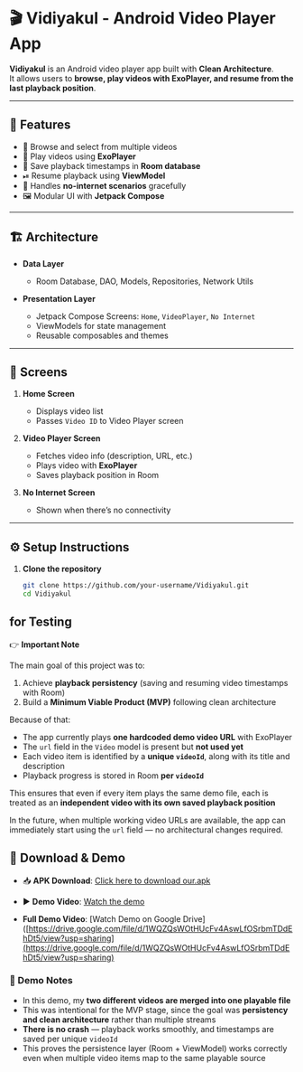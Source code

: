 # 🎬 Vidiyakul - Android Video Player App

**Vidiyakul** is an Android video player app built with **Clean Architecture**.  
It allows users to **browse, play videos with ExoPlayer, and resume from the last playback position**.  

---

## 🚀 Features
- 📂 Browse and select from multiple videos  
- 🎥 Play videos using **ExoPlayer**  
- 💾 Save playback timestamps in **Room database**  
- ⏯ Resume playback using **ViewModel**  
- 📡 Handles **no-internet scenarios** gracefully  
- 🖼 Modular UI with **Jetpack Compose**  

---

## 🏗 Architecture
- **Data Layer**  
  - Room Database, DAO, Models, Repositories, Network Utils  

- **Presentation Layer**  
  - Jetpack Compose Screens: `Home`, `VideoPlayer`, `No Internet`  
  - ViewModels for state management  
  - Reusable composables and themes  

---

## 📱 Screens
1. **Home Screen**  
   - Displays video list  
   - Passes `Video ID` to Video Player screen  

2. **Video Player Screen**  
   - Fetches video info (description, URL, etc.)  
   - Plays video with **ExoPlayer**  
   - Saves playback position in Room  

3. **No Internet Screen**  
   - Shown when there’s no connectivity  

---

## ⚙️ Setup Instructions
1. **Clone the repository**
   ```bash
   git clone https://github.com/your-username/Vidiyakul.git
   cd Vidiyakul


## for Testing 

👉 **Important Note**

The main goal of this project was to:
1. Achieve **playback persistency** (saving and resuming video timestamps with Room)
2. Build a **Minimum Viable Product (MVP)** following clean architecture

Because of that:
- The app currently plays **one hardcoded demo video URL** with ExoPlayer  
- The `url` field in the `Video` model is present but **not used yet**  
- Each video item is identified by a **unique `videoId`**, along with its title and description  
- Playback progress is stored in Room **per `videoId`**  

 This ensures that even if every item plays the same demo file, each is treated as an **independent video with its own saved playback position**  

In the future, when multiple working video URLs are available, the app can immediately start using the `url` field — no architectural changes required.


## 📲 Download & Demo

- 📥 **APK Download**: [Click here to download our.apk](https://drive.google.com/file/d/1mB8GAUxXdRwWuFfrNMp8NMl-vSQYB9YA/view?usp=sharing)  
- ▶️ **Demo Video**: [Watch the demo](https://your-demo-video-link.com)

- **Full Demo Video**: [Watch Demo on Google Drive]([https://drive.google.com/file/d/1WQZQsWOtHUcFv4AswLfOSrbmTDdEhDt5/view?usp=sharing](https://drive.google.com/file/d/1WQZQsWOtHUcFv4AswLfOSrbmTDdEhDt5/view?usp=sharing)  

### 🔎 Demo Notes
- In this demo, my **two different videos are merged into one playable file**  
- This was intentional for the MVP stage, since the goal was **persistency and clean architecture** rather than multiple streams  
- **There is no crash** — playback works smoothly, and timestamps are saved per unique `videoId`  
- This proves the persistence layer (Room + ViewModel) works correctly even when multiple video items map to the same playable source
  



